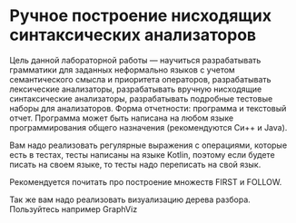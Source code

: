 # Ручное построение нисходящих синтаксических анализаторов

Цель данной лабораторной работы — научиться разрабатывать грамматики для заданных неформально языков с учетом семантического
смысла и приоритета операторов, разрабатывать лексические анализаторы, разрабатывать вручную нисходящие синтаксические анализаторы,
разрабатывать подробные тестовые наборы для анализаторов.
Форма отчетности: программа и текстовый отчет. Программа может
быть написана на любом языке программирования общего назначения
(рекомендуются Си++ и Java).

Вам надо реализовать регулярные выражения с операциями, которые есть в тестах, тесты написаны на языке Kotlin, поэтому если будете писать на своем языке, то тесты надо переписать на свой язык.

Рекомендуется почитать про построение множеств FIRST и FOLLOW.

Так же вам надо реализовать визуализацию дерева разбора. Пользуйтесь например GraphViz